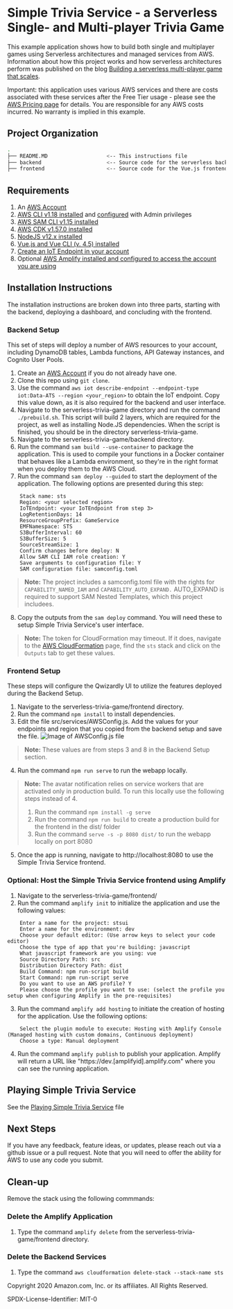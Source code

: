 # Simple Trivia Service - a Serverless Single- and Multi-player Trivia Game 

This example application shows how to build both single and multiplayer games using Serverless architectures and managed services from AWS.  Information about how this project works and how serverless architectures perform was published on the blog [Building a serverless multi-player game that scales](https://aws.amazon.com/blogs/compute/building-a-serverless-multiplayer-game-that-scales/).

Important: this application uses various AWS services and there are costs associated with these services after the Free Tier usage - please see the [AWS Pricing page](https://aws.amazon.com/pricing/) for details. You are responsible for any AWS costs incurred. No warranty is implied in this example.

## Project Organization

```bash
.
├── README.MD                   <-- This instructions file
├── backend                     <-- Source code for the serverless backend
├── frontend                    <-- Source code for the Vue.js frontend
```

## Requirements

1. An [AWS Account](https://portal.aws.amazon.com/gp/aws/developer/registration/index.html)
2. [AWS CLI v1.18 installed](https://docs.aws.amazon.com/cli/latest/userguide/cli-chap-install.html) and [configured](https://docs.aws.amazon.com/cli/latest/userguide/cli-chap-configure.html) with Admin privileges
3. [AWS SAM CLI v1.15 installed](https://docs.aws.amazon.com/serverless-application-model/latest/developerguide/serverless-sam-cli-install.html)
4. [AWS CDK v1.57.0 installed](https://docs.aws.amazon.com/cdk/latest/guide/getting_started.html#getting_started_install)
5. [NodeJS v12.x installed](https://nodejs.org/en/download/package-manager/)
6. [Vue.js and Vue CLI (v. 4.5) installed](https://vuejs.org/v2/guide/installation.html)
7. [Create an IoT Endpoint in your account](https://docs.aws.amazon.com/iot/latest/developerguide/setting-up.html#iot-console-signin)
8. Optional [AWS Amplify installed and configured to access the account you are using](https://docs.amplify.aws/cli/start/install)

## Installation Instructions

The installation instructions are broken down into three parts, starting with the backend, deploying a dashboard, and concluding with the frontend.

### Backend Setup

This set of steps will deploy a number of AWS resources to your account, including DynamoDB tables, Lambda functions, API Gateway instances, and Cognito User Pools.

1. Create an [AWS Account](https://portal.aws.amazon.com/gp/aws/developer/registration/index.html) if you do not already have one.
2. Clone this repo using `git clone`.
3. Use the command `aws iot describe-endpoint --endpoint-type iot:Data-ATS --region <your_region>` to obtain the IoT endpoint.  Copy this value down, as it is also required for the backend and user interface.
4. Navigate to the serverless-trivia-game directory and run the command `./prebuild.sh`.  This script will build 2 layers, which are required for the project, as well as installing Node.JS dependencies.  When the script is finished, you should be in the directory serverless-trivia-game.
5. Navigate to the serverless-trivia-game/backend directory.
6. Run the command `sam build --use-container` to package the application. This is used to compile your functions in a Docker container that behaves like a Lambda environment, so they're in the right format when you deploy them to the AWS Cloud.
7. Run the command `sam deploy --guided` to start the deployment of the application.  The following options are presented during this step:
```
    Stack name: sts
    Region: <your selected region>
    IoTEndpoint: <your IoTEndpoint from step 3>
    LogRetentionDays: 14
    ResourceGroupPrefix: GameService
    EMFNamespace: STS
    S3BufferInterval: 60
    S3BufferSize: 5
    SourceStreamSize: 1
    Confirm changes before deploy: N
    Allow SAM CLI IAM role creation: Y
    Save arguments to configuration file: Y
    SAM configuration file: samconfig.toml
```
> **Note:** The project includes a samconfig.toml file with the rights for `CAPABILITY_NAMED_IAM` and `CAPABILITY_AUTO_EXPAND.`  AUTO_EXPAND is required to support SAM Nested Templates, which this project includees.
8. Copy the outputs from the `sam deploy` command.  You will need these to setup Simple Trivia Service's user interface.
> **Note:** The token for CloudFormation may timeout. If it does, navigate to the [AWS CloudFormation](https://console.aws.amazon.com/cloudformation/home) page, find the `sts` stack and click on the `Outputs` tab to get these values. 


### Frontend Setup

These steps will configure the Qwizardly UI to utilize the features deployed during the Backend Setup.

1. Navigate to the serverless-trivia-game/frontend directory.
2. Run the command `npm install` to install dependencies.
3. Edit the file src/services/AWSConfig.js.  Add the values for your endpoints and region that you copied from the backend setup and save the file.
![Image of AWSConfig.js file](images/awsconfig.png)
> **Note:** These values are from steps 3 and 8 in the Backend Setup section.
4. Run the command `npm run serve` to run the webapp locally.
> **Note:** The avatar notification relies on service workers that are activated only in production build. To run this locally use the following steps instead of 4.
>   1. Run the command `npm install -g serve`
>   2. Run the command `npm run build` to create a production build for the frontend in the dist/ folder
>   3. Run the command `serve -s -p 8080 dist/` to run the webapp locally on port 8080
5. Once the app is running, navigate to http://localhost:8080 to use the Simple Trivia Service frontend.

### Optional: Host the Simple Trivia Service frontend using Amplify

1. Navigate to the serverless-trivia-game/frontend/
2. Run the command `amplify init` to initialize the application and use the following values:
```
    Enter a name for the project: stsui
    Enter a name for the environment: dev
    Choose your default editor: (Use arrow keys to select your code editor)
    Choose the type of app that you're building: javascript
    What javascript framework are you using: vue
    Source Directory Path: src
    Distribution Directory Path: dist
    Build Command: npm run-script build
    Start Command: npm run-script serve
    Do you want to use an AWS profile? Y
    Please choose the profile you want to use: (select the profile you setup when configuring Amplify in the pre-requisites)
```
3. Run the command `amplify add hosting` to initiate the creation of hosting for the application.  Use the following options:
```
    Select the plugin module to execute: Hosting with Amplify Console (Managed hosting with custom domains, Continuous deployment)
    Choose a type: Manual deployment 
```
4. Run the command `amplify publish` to publish your application.  Amplify will return a URL like "https://dev.[amplifyid].amplify.com" where you can see the running application.

## Playing Simple Trivia Service

See the [Playing Simple Trivia Service](PLAYING_STS.md) file

## Next Steps

If you have any feedback, feature ideas, or updates, please reach out via a github issue or a pull request.  Note that you will need to offer the ability for AWS to use any code you submit.

## Clean-up

Remove the stack using the following commmands:

### Delete the Amplify Application
1. Type the command `amplify delete` from the serverless-trivia-game/frontend directory.

### Delete the Backend Services
1. Type the command `aws cloudformation delete-stack --stack-name sts`

Copyright 2020 Amazon.com, Inc. or its affiliates. All Rights Reserved.

SPDX-License-Identifier: MIT-0